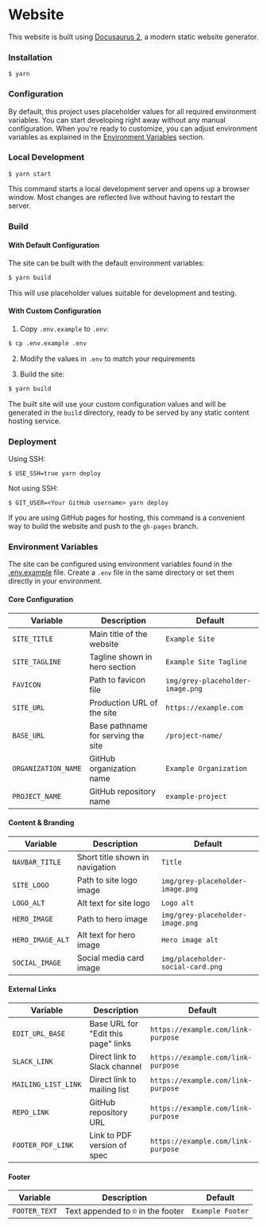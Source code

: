 # Website

This website is built using [Docusaurus 2](https://docusaurus.io/), a modern static website generator.

### Installation

```
$ yarn
```

### Configuration

By default, this project uses placeholder values for all required environment variables. You can start developing right away without any manual configuration. When you're ready to customize, you can adjust environment variables as explained in the [Environment Variables](#environment-variables) section.

### Local Development

```
$ yarn start
```

This command starts a local development server and opens up a browser window. Most changes are reflected live without having to restart the server.

### Build

#### With Default Configuration

The site can be built with the default environment variables:

```bash
$ yarn build
```

This will use placeholder values suitable for development and testing.

#### With Custom Configuration

1. Copy `.env.example` to `.env`:

```bash
$ cp .env.example .env
```

2. Modify the values in `.env` to match your requirements

3. Build the site:

```bash
$ yarn build
```

The built site will use your custom configuration values and will be generated in the `build` directory, ready to be served by any static content hosting service.

### Deployment

Using SSH:

```
$ USE_SSH=true yarn deploy
```

Not using SSH:

```
$ GIT_USER=<Your GitHub username> yarn deploy
```

If you are using GitHub pages for hosting, this command is a convenient way to build the website and push to the `gh-pages` branch.

### Environment Variables

The site can be configured using environment variables found in the [.env.example](.env.example) file. Create a `.env` file in the same directory or set them directly in your environment.

#### Core Configuration

| Variable            | Description                                 | Default                          |
|---------------------|---------------------------------------------|----------------------------------|
| `SITE_TITLE`        | Main title of the website                   | `Example Site`                   |
| `SITE_TAGLINE`      | Tagline shown in hero section               | `Example Site Tagline`           |       
| `FAVICON`           | Path to favicon file                        | `img/grey-placeholder-image.png` |
| `SITE_URL`          | Production URL of the site                  | `https://example.com`            |
| `BASE_URL`          | Base pathname for serving the site          | `/project-name/`                 |
| `ORGANIZATION_NAME` | GitHub organization name                    | `Example Organization`           |
| `PROJECT_NAME`      | GitHub repository name                      | `example-project`                |

#### Content & Branding

| Variable         | Description                       | Default                          |
|------------------|-----------------------------------|----------------------------------|
| `NAVBAR_TITLE`   | Short title shown in navigation   | `Title`                          |      
| `SITE_LOGO`      | Path to site logo image           | `img/grey-placeholder-image.png` |
| `LOGO_ALT`       | Alt text for site logo            | `Logo alt`                       |
| `HERO_IMAGE`     | Path to hero image                | `img/grey-placeholder-image.png` |
| `HERO_IMAGE_ALT` | Alt text for hero image           | `Hero image alt`                 |
| `SOCIAL_IMAGE`   | Social media card image           | `img/placeholder-social-card.png`|

#### External Links

| Variable           | Description                             | Default                               |
|--------------------|-----------------------------------------|---------------------------------------|
| `EDIT_URL_BASE`    | Base URL for "Edit this page" links     | `https://example.com/link-purpose`    |
| `SLACK_LINK`       | Direct link to Slack channel            | `https://example.com/link-purpose`    |
| `MAILING_LIST_LINK`| Direct link to mailing list             | `https://example.com/link-purpose`    |
| `REPO_LINK`        | GitHub repository URL                   | `https://example.com/link-purpose`    |
| `FOOTER_PDF_LINK`  | Link to PDF version of spec             | `https://example.com/link-purpose`    |

#### Footer

| Variable       | Description                                 | Default          |
|----------------|---------------------------------------------|------------------|
| `FOOTER_TEXT`  | Text appended to `©` in the footer          | `Example Footer` |
